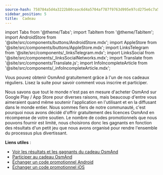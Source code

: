 ```yaml
---
source-hash: 758784a5d4a3222b80ceac6d4a5704af787f9763d995e97cd275e6c7a572a210
sidebar_position: 5
title:  Cadeau
---
```


import Tabs from '@theme/Tabs';
import TabItem from '@theme/TabItem';
import AndroidStore from '@site/src/components/buttons/AndroidStore.mdx';
import AppleStore from '@site/src/components/buttons/AppleStore.mdx';
import LinksTelegram from '@site/src/components/_linksTelegram.mdx';
import LinksSocial from '@site/src/components/_linksSocialNetworks.mdx';
import Translate from '@site/src/components/Translate.js';
import InfoIncompleteArticle from '@site/src/components/_infoIncompleteArticle.mdx';

Vous pouvez obtenir OsmAnd gratuitement grâce à l'un de nos cadeaux réguliers. Lisez la suite pour savoir comment vous inscrire et participer.

Nous savons que tout le monde n'est pas en mesure d'acheter OsmAnd sur Google Play / App Store pour diverses raisons, mais beaucoup d'entre vous aimeraient quand même soutenir l'application en l'utilisant et en la diffusant dans le monde entier. Nous sommes fiers de notre communauté, c'est pourquoi nous avons décidé d'offrir gratuitement des licences OsmAnd en récompense de votre soutien. Le nombre de codes promotionnels que nous pouvons fournir est limité, nous choisirons donc les gagnants en fonction des résultats d'un petit jeu que nous avons organisé pour rendre l'ensemble du processus plus divertissant.

**Liens utiles** :
- [Voir les résultats et les gagnants du cadeau OsmAnd](https://osmand.net/giveaway/)
- [Participer au cadeau OsmAnd](https://osmand.net/giveaway/)
- [Échanger un code promotionnel Android](https://support.google.com/googleplay/answer/3422659?hl)
- [Échanger un code promotionnel iOS](https://support.apple.com/en-gb/HT201209)